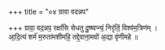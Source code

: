 +++
title = "०४ ग्रावा वदन्नप"

+++
ग्रावा॒ वद॒न्नप॒ रक्षां॑सि सेधतु दु॒ष्ष्वप्न्यं॒ निरृ॑तिं॒ विश्व॑म॒त्रिण॑म् ।  
आ॒दि॒त्यं शर्म॑ म॒रुता॑मशीमहि॒ तद्दे॒वाना॒मवो॑ अ॒द्या वृ॑णीमहे ॥